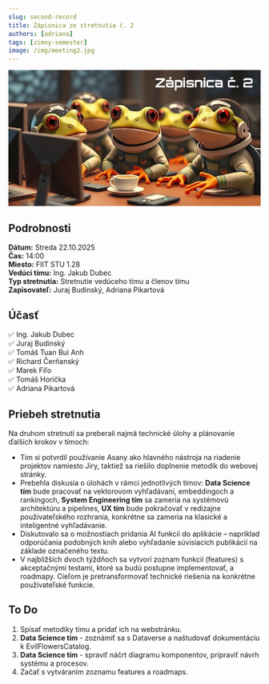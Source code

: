 ```yaml
---
slug: second-record
title: Zápisnica zo stretnutia č. 2
authors: [adriana]
tags: [zimny-semester]
image: /img/meeting2.jpg
---
```


![Meeting 2](/img/meeting2.JPG)

<!-- truncate -->

## Podrobnosti

**Dátum:** Streda 22.10.2025  
**Čas:** 14:00  
**Miesto:** FIIT STU 1.28  
**Vedúci tímu:** Ing. Jakub Dubec  
**Typ stretnutia:** Stretnutie vedúceho tímu a členov tímu  
**Zapisovateľ:** Juraj Budinský, Adriana Pikartová


## Účasť
✅ Ing. Jakub Dubec  
✅ Juraj Budinský  
✅ Tomáš Tuan Bui Anh  
✅ Richard Čerňanský  
✅ Marek Fiľo  
✅ Tomáš Horička  
✅ Adriana Pikartová  


## Priebeh stretnutia
Na druhom stretnutí sa preberali najmä technické úlohy a plánovanie ďalších krokov v tímoch:
- Tím si potvrdil používanie Asany ako hlavného nástroja na riadenie projektov namiesto Jiry, taktiež sa riešilo doplnenie metodík do webovej stránky.
- Prebehla diskusia o úlohách v rámci jednotlivých tímov: **Data Science tím** bude pracovať na vektorovom vyhľadávaní, embeddingoch a rankingoch, **System Engineering tím** sa zameria na systémovú architektúru a pipelines, **UX tím** bude pokračovať v redizajne používateľského rozhrania, konkrétne sa zameria na klasické a inteligentné vyhľadávanie.
- Diskutovalo sa o možnostiach pridania AI funkcií do aplikácie – napríklad odporúčania podobných kníh alebo vyhľadanie súvisiacich publikácií na základe označeného textu.
- V najbližších dvoch týždňoch sa vytvorí zoznam funkcií (features) s akceptačnými testami, ktoré sa budú postupne implementovať, a roadmapy. Cieľom je pretransformovať technické riešenia na konkrétne používateľské funkcie. 


## To Do
1. Spísať metodiky tímu a pridať ich na webstránku.
2. **Data Science tím** - zoznámiť sa s Dataverse a naštudovať dokumentáciu k EvilFlowersCatalog.
3. **Data Science tím** - spraviť náčrt diagramu komponentov, pripraviť návrh systému a procesov.
4. Začať s vytváraním zoznamu features a roadmaps.
